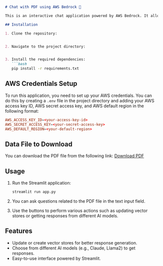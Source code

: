```markdown
# Chat with PDF using AWS Bedrock 💁

This is an interactive chat application powered by AWS Bedrock. It allows users to ask questions related to PDF files and get responses generated by AI models.

## Installation

1. Clone the repository:


2. Navigate to the project directory:


3. Install the required dependencies:
   ```bash
   pip install -r requirements.txt
   ```

## AWS Credentials Setup

To run this application, you need to set up your AWS credentials. You can do this by creating a `.env` file in the project directory and adding your AWS access key ID, AWS secret access key, and AWS default region in the following format:

```toml
AWS_ACCESS_KEY_ID=<your-access-key-id>
AWS_SECRET_ACCESS_KEY=<your-secret-access-key>
AWS_DEFAULT_REGION=<your-default-region>
```

## Data File to Download

You can download the PDF file from the following link:
[Download PDF](https://www.researchgate.net/publication/370653602_Generative_AI)

## Usage

1. Run the Streamlit application:
   ```bash
   streamlit run app.py
   ```

2. You can ask questions related to the PDF file in the text input field.

3. Use the buttons to perform various actions such as updating vector stores or getting responses from different AI models.

## Features

- Update or create vector stores for better response generation.
- Choose from different AI models (e.g., Claude, Llama2) to get responses.
- Easy-to-use interface powered by Streamlit.
